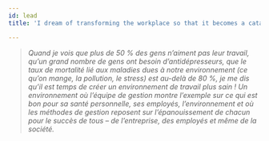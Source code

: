 ```yaml
---
id: lead
title: 'I dream of transforming the workplace so that it becomes a catalyst in accelerating the improvement of health and happiness for all.'

---
```

> _Quand je vois que plus de 50 % des gens n’aiment pas leur travail, qu’un grand nombre de gens ont besoin d’antidépresseurs, que le taux de mortalité lié aux maladies dues à notre environnement (ce qu’on mange, la pollution, le stress) est au-delà de 80 %, je me dis qu’il est temps de créer un environnement de travail plus sain ! Un environnement où l’équipe de gestion montre l’exemple sur ce qui est bon pour sa santé personnelle, ses employés, l’environnement et où les méthodes de gestion reposent sur l’épanouissement de chacun pour le succès de tous – de l’entreprise, des employés et même de la société._